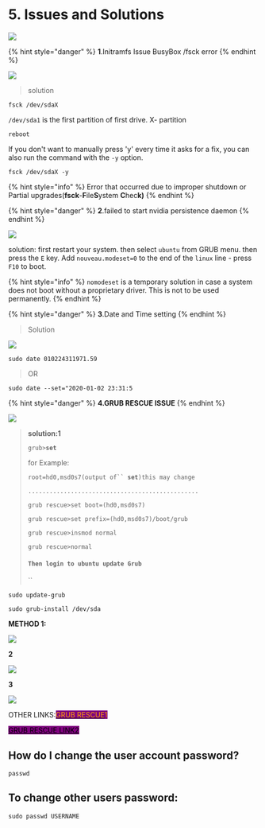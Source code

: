 # 5. Issues and Solutions

![](<.gitbook/assets/Bug fixing.gif>)

{% hint style="danger" %}
**1**.Initramfs Issue BusyBox /fsck error
{% endhint %}

![](.gitbook/assets/FSCK.jpg)

> solution

```
fsck /dev/sdaX
```

&#x20;`/dev/sda1` is the first partition of first drive. X- partition

```
reboot
```

If you don't want to manually press 'y' every time it asks for a fix, you can also run the command with the `-y` option.

```
fsck /dev/sdaX -y
```

{% hint style="info" %}
Error that occurred due to improper shutdown or Partial upgrades(**fsck**-**F**ile**S**ystem **C**hec**k)**
{% endhint %}

{% hint style="danger" %}
**2**.failed to start nvidia persistence daemon
{% endhint %}

![](.gitbook/assets/500089300355\_338398.jpg)

solution: first restart your system. then select `ubuntu` from GRUB menu. then press the `E` key. Add `nouveau.modeset=0` to the end of the `linux` line - press `F10` to boot.

{% hint style="info" %}
&#x20;`nomodeset` is a temporary solution in case a system does not boot without a proprietary driver. This is not to be used permanently.
{% endhint %}

{% hint style="danger" %}
**3**.Date and Time setting
{% endhint %}

> Solution

![](.gitbook/assets/IMAGE2.jpg)

```
sudo date 010224311971.59
```

> OR

```
sudo date --set="2020-01-02 23:31:5
```

{% hint style="danger" %}
**4.GRUB RESCUE ISSUE**
{% endhint %}

![](.gitbook/assets/grubpic.jpg)

> **solution:1**
>
> `grub>`**`set`**
>
> for Example:
>
> `root=hd0,msd0s7(output of`` `**`set`**`)this may change`
>
> `................................................`
>
> `grub rescue>set boot=(hd0,msd0s7)`
>
> `grub rescue>set prefix=(hd0,msd0s7)/boot/grub`
>
> `grub rescue>insmod normal`
>
> `grub rescue>normal`
>
> #### `Then login to ubuntu update Grub`
>
> &#x20;``&#x20;

```
sudo update-grub
```

```
sudo grub-install /dev/sda
```

**METHOD 1:**

![](.gitbook/assets/grub.JPG)

**2**

![](.gitbook/assets/grub2.JPG)

**3**

![](.gitbook/assets/grub3.JPG)

OTHER LINKS:[<mark style="color:orange;background-color:purple;">GRUB RESCUE</mark>](https://www.pcsuggest.com/grub-rescue-linux/)<mark style="color:orange;background-color:purple;">1</mark>&#x20;

[<mark style="background-color:purple;">GRUB RESCUE LINK2</mark>](https://itsfoss.com/fix-minimal-bash-line-editing-supported-grub-error-linux/)<mark style="background-color:purple;"></mark>



## How do I change the user account password?

```
passwd
```

## To change other users password:

```
sudo passwd USERNAME
```
